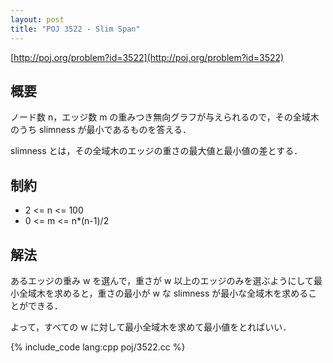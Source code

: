 ```yaml
---
layout: post
title: "POJ 3522 - Slim Span"
---
```

[http://poj.org/problem?id=3522](http://poj.org/problem?id=3522)

## 概要
ノード数 n，エッジ数 m の重みつき無向グラフが与えられるので，その全域木のうち slimness が最小であるものを答える．

slimness とは，その全域木のエッジの重さの最大値と最小値の差とする．

## 制約
- 2 <= n <= 100
- 0 <= m <= n*(n-1)/2

## 解法
あるエッジの重み w を選んで，重さが w 以上のエッジのみを選ぶようにして最小全域木を求めると，重さの最小が w な slimness が最小な全域木を求めることができる．

よって，すべての w に対して最小全域木を求めて最小値をとればいい．

{% include_code lang:cpp poj/3522.cc %}
